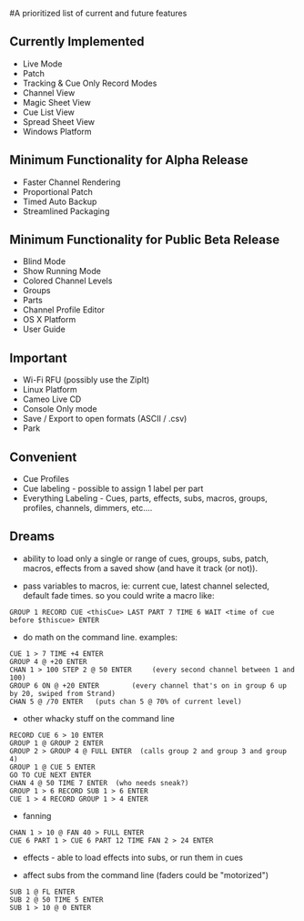 #A prioritized list of current and future features

## Currently Implemented ##
  * Live Mode
  * Patch
  * Tracking & Cue Only Record Modes
  * Channel View
  * Magic Sheet View
  * Cue List View
  * Spread Sheet View
  * Windows Platform

## Minimum Functionality for Alpha Release ##
  * Faster Channel Rendering
  * Proportional Patch
  * Timed Auto Backup
  * Streamlined Packaging

## Minimum Functionality for Public Beta Release ##
  * Blind Mode
  * Show Running Mode
  * Colored Channel Levels
  * Groups
  * Parts
  * Channel Profile Editor
  * OS X Platform
  * User Guide

## Important ##
  * Wi-Fi RFU (possibly use the ZipIt)
  * Linux Platform
  * Cameo Live CD
  * Console Only mode
  * Save / Export to open formats (ASCII / .csv)
  * Park

## Convenient ##
  * Cue Profiles
  * Cue labeling - possible to assign 1 label per part
  * Everything Labeling - Cues, parts, effects, subs, macros, groups, profiles, channels, dimmers, etc....

## Dreams ##
  * ability to load only a single or range of cues, groups, subs, patch, macros, effects from a saved show (and have it track (or not)).

  * pass variables to macros, ie: current cue, latest channel selected, default fade times. so you could write a macro like:
```
GROUP 1 RECORD CUE <thisCue> LAST PART 7 TIME 6 WAIT <time of cue before $thiscue> ENTER
```

  * do math on the command line. examples:
```
CUE 1 > 7 TIME +4 ENTER
GROUP 4 @ +20 ENTER
CHAN 1 > 100 STEP 2 @ 50 ENTER     (every second channel between 1 and 100)
GROUP 6 ON @ +20 ENTER        (every channel that's on in group 6 up by 20, swiped from Strand)
CHAN 5 @ /70 ENTER   (puts chan 5 @ 70% of current level)
```
  * other whacky stuff on the command line
```
RECORD CUE 6 > 10 ENTER
GROUP 1 @ GROUP 2 ENTER
GROUP 2 > GROUP 4 @ FULL ENTER  (calls group 2 and group 3 and group 4)
GROUP 1 @ CUE 5 ENTER
GO TO CUE NEXT ENTER  
CHAN 4 @ 50 TIME 7 ENTER  (who needs sneak?)
GROUP 1 > 6 RECORD SUB 1 > 6 ENTER
CUE 1 > 4 RECORD GROUP 1 > 4 ENTER
```
  * fanning
```
CHAN 1 > 10 @ FAN 40 > FULL ENTER
CUE 6 PART 1 > CUE 6 PART 12 TIME FAN 2 > 24 ENTER
```
  * effects - able to load effects into subs, or run them in cues

  * affect subs from the command line (faders could be "motorized")
```
SUB 1 @ FL ENTER
SUB 2 @ 50 TIME 5 ENTER
SUB 1 > 10 @ 0 ENTER
```

